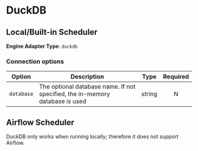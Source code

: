 # DuckDB

## Local/Built-in Scheduler
**Engine Adapter Type**: `duckdb`

### Connection options

| Option     | Description                                                                  |  Type  | Required |
|------------|------------------------------------------------------------------------------|:------:|:--------:|
| `database` | The optional database name. If not specified, the in-memory database is used | string |    N     |

## Airflow Scheduler
DuckDB only works when running locally; therefore it does not support Airflow.
